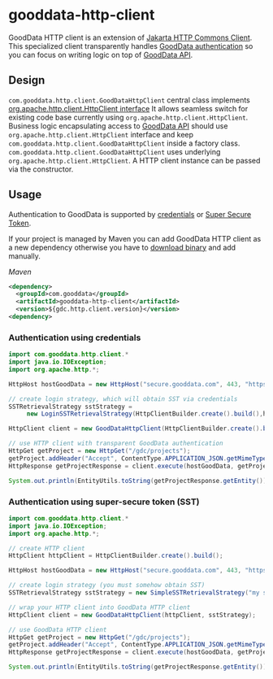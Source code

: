 gooddata-http-client
====================

GoodData HTTP client is an extension of [Jakarta HTTP Commons Client](http://hc.apache.org/httpcomponents-client-4.2.x/index.html).
This specialized client transparently handles [GoodData authentication](http://developer.gooddata.com/article/authentication-via-api)
so you can focus on writing logic on top of [GoodData API](https://developer.gooddata.com/api).

## Design

```com.gooddata.http.client.GoodDataHttpClient``` central class implements [org.apache.http.client.HttpClient interface](http://hc.apache.org/httpcomponents-client-4.2.x/httpclient/apidocs/org/apache/http/client/HttpClient.html)
It allows seamless switch for existing code base currently using ```org.apache.http.client.HttpClient```. Business logic encapsulating
access to [GoodData API](https://developer.gooddata.com/api) should use ```org.apache.http.client.HttpClient``` interface
and keep ```com.gooddata.http.client.GoodDataHttpClient``` inside a factory class. ```com.gooddata.http.client.GoodDataHttpClient``` uses underlying ```org.apache.http.client.HttpClient```.  A HTTP client
instance can be passed via the constructor.

## Usage

Authentication to GoodData is supported by [credentials](#credentials) or [Super Secure Token](#sst).

If your project is managed by Maven you can add GoodData HTTP client as a new dependency otherwise you have to
[download binary](#http://search.maven.org/#browse%7C458832843) and add manually.

*Maven*

```XML
<dependency>
  <groupId>com.gooddata</groupId>
  <artifactId>gooddata-http-client</artifactId>
  <version>${gdc.http.client.version}</version>
<dependency>
```

### <a name="credentials"/>Authentication using credentials</a>

```Java
import com.gooddata.http.client.*
import java.io.IOException;
import org.apache.http.*;

HttpHost hostGoodData = new HttpHost("secure.gooddata.com", 443, "https");

// create login strategy, which will obtain SST via credentials
SSTRetrievalStrategy sstStrategy = 
     new LoginSSTRetrievalStrategy(HttpClientBuilder.create().build(),hostGoodData login, password);

HttpClient client = new GoodDataHttpClient(HttpClientBuilder.create().build(), sstStrategy);

// use HTTP client with transparent GoodData authentication
HttpGet getProject = new HttpGet("/gdc/projects");
getProject.addHeader("Accept", ContentType.APPLICATION_JSON.getMimeType());
HttpResponse getProjectResponse = client.execute(hostGoodData, getProject);

System.out.println(EntityUtils.toString(getProjectResponse.getEntity()));
```

### <a name="sst"/>Authentication using super-secure token (SST)</a>

```Java
import com.gooddata.http.client.*
import java.io.IOException;
import org.apache.http.*;

// create HTTP client
HttpClient httpClient = HttpClientBuilder.create().build();

HttpHost hostGoodData = new HttpHost("secure.gooddata.com", 443, "https");

// create login strategy (you must somehow obtain SST)
SSTRetrievalStrategy sstStrategy = new SimpleSSTRetrievalStrategy("my super-secure token");

// wrap your HTTP client into GoodData HTTP client
HttpClient client = new GoodDataHttpClient(httpClient, sstStrategy);

// use GoodData HTTP client
HttpGet getProject = new HttpGet("/gdc/projects");
getProject.addHeader("Accept", ContentType.APPLICATION_JSON.getMimeType());
HttpResponse getProjectResponse = client.execute(hostGoodData, getProject);

System.out.println(EntityUtils.toString(getProjectResponse.getEntity()));
